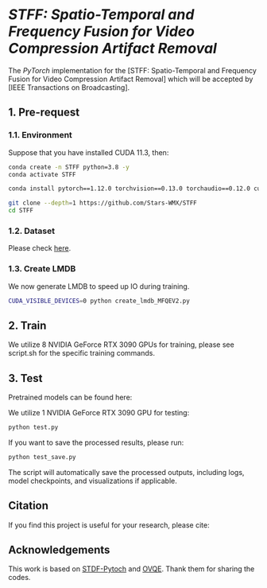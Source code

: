 # *STFF: Spatio-Temporal and Frequency Fusion for Video Compression Artifact Removal*


The *PyTorch* implementation for the [STFF: Spatio-Temporal and Frequency Fusion for
Video Compression Artifact Removal] which will be accepted by [IEEE Transactions on Broadcasting].


## 1. Pre-request

### 1.1. Environment
Suppose that you have installed CUDA 11.3, then:
```bash
conda create -n STFF python=3.8 -y  
conda activate STFF

conda install pytorch==1.12.0 torchvision==0.13.0 torchaudio==0.12.0 cudatoolkit=11.3 -c pytorch

git clone --depth=1 https://github.com/Stars-WMX/STFF
cd STFF
```

### 1.2. Dataset

Please check [here](https://github.com/ryanxingql/mfqev2.0/wiki/MFQEv2-Dataset).

### 1.3. Create LMDB
We now generate LMDB to speed up IO during training.
```bash
CUDA_VISIBLE_DEVICES=0 python create_lmdb_MFQEV2.py
```

## 2. Train

We utilize 8 NVIDIA GeForce RTX 3090 GPUs for training, please see script.sh for the specific training commands.

## 3. Test         
Pretrained models can be found here:

We utilize 1 NVIDIA GeForce RTX 3090 GPU for testing:
```bash
python test.py
```

If you want to save the processed results, please run:
```bash
python test_save.py
```
The script will automatically save the processed outputs, including logs, model checkpoints, and visualizations if applicable.


## Citation
If you find this project is useful for your research, please cite:


## Acknowledgements
This work is based on [STDF-Pytoch](https://github.com/RyanXingQL/STDF-PyTorch) and [OVQE](https://github.com/pengliuhan/OVQE). Thank them for sharing the codes.
